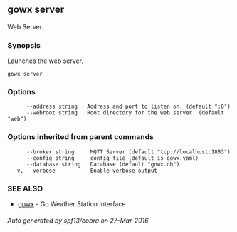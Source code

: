 ## gowx server

Web Server

### Synopsis


Launches the web server.

```
gowx server
```

### Options

```
      --address string   Address and port to listen on. (default ":0")
      --webroot string   Root directory for the web server. (default "web")
```

### Options inherited from parent commands

```
      --broker string     MQTT Server (default "tcp://localhost:1883")
      --config string     config file (default is gowx.yaml)
      --database string   Database (default "gowx.db")
  -v, --verbose           Enable verbose output
```

### SEE ALSO
* [gowx](gowx.md)	 - Go Weather Station Interface

###### Auto generated by spf13/cobra on 27-Mar-2016
